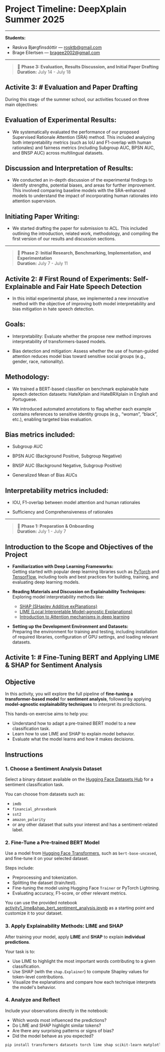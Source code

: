 # Project Timeline: DeepXplain Summer 2025
---
**Students:**  
- Røskva Bjørgfinsdóttir — [rosktb@gmail.com](mailto:rosktb@gmail.com)  
- Brage Eilertsen — [bragee2002@gmail.com](mailto:bragee2002@gmail.com)
---


> 📅 **Phase 3: Evaluation, Results Discussion, and Initial Paper Drafting**  
> **Duration:** July 14 - July 18

## Activite 3: # Evaluation and Paper Drafting

During this stage of the summer school, our activities focused on three main objectives:

## Evaluation of Experimental Results:
- We systematically evaluated the performance of our proposed Supervised Rationale Attention (SRA) method. This included analyzing both interpretability metrics (such as IoU and F1-overlap with human rationales) and fairness metrics (including Subgroup AUC, BPSN AUC, and BNSP AUC) across multilingual datasets.

## Discussion and Interpretation of Results:
- We conducted an in-depth discussion of the experimental findings to identify strengths, potential biases, and areas for further improvement. This involved comparing baseline models with the SRA-enhanced models to understand the impact of incorporating human rationales into attention supervision.

## Initiating Paper Writing:
- We started drafting the paper for submission to ACL. This included outlining the introduction, related work, methodology, and compiling the first version of our results and discussion sections.


---

> 📅 **Phase 2: Initial Research, Benchmarking, Implementation, and Experimentation**  
> **Duration:** July 7 - July 11
> 
## Activite 2: # First Round of Experiments: Self-Explainable and Fair Hate Speech Detection
- In this initial experimental phase, we implemented a new innovative method with the objective of improving both model interpretability and bias mitigation in hate speech detection.

## Goals:
- Interpretability: Evaluate whether the propose new method improves interpretability of transformers-based models.

- Bias detection and mitigation: Assess whether the use of human-guided attention reduces model bias toward sensitive social groups (e.g., gender, race, nationality).

## Methodology:
- We trained a BERT-based classifier on benchmark explainable hate speech detection datasets: HateXplain and HateBRXplain in English and Portuguese.

- We introduced automated annotations to flag whether each example contains references to sensitive identity groups (e.g., “woman”, “black”, etc.), enabling targeted bias evaluation.

## Bias metrics included:

 - Subgroup AUC

- BPSN AUC (Background Positive, Subgroup Negative)

- BNSP AUC (Background Negative, Subgroup Positive)

- Generalized Mean of Bias AUCs

## Interpretability metrics included:

- IOU, F1-overlap between model attention and human rationales

- Sufficiency and Comprehensiveness of rationales


---

> 📅 **Phase 1: Preparation & Onboarding**  
> **Duration:** July 1 - July 7
## Introduction to the Scope and Objectives of the Project

- **Familiarization with Deep Learning Frameworks:**  
  Getting started with popular deep learning libraries such as [PyTorch](https://pytorch.org/) and [TensorFlow](https://www.tensorflow.org/), including tools and best practices for building, training, and evaluating deep learning models.

- **Reading Materials and Discussion on Explainability Techniques:**  
  Exploring model interpretability methods like:
  - [SHAP (SHapley Additive exPlanations)](https://shap.readthedocs.io/)
  - [LIME (Local Interpretable Model-agnostic Explanations)](https://lime-ml.readthedocs.io/)
  - [Introduction to Attention mechanisms in deep learning](https://www.ibm.com/think/topics/attention-mechanism)

- **Setting up the Development Environment and Datasets:**  
  Preparing the environment for training and testing, including installation of required libraries, configuration of GPU settings, and loading relevant datasets.

## Activite 1: # Fine-Tuning BERT and Applying LIME & SHAP for Sentiment Analysis  

## Objective

In this activity, you will explore the full pipeline of **fine-tuning a transformer-based model** for **sentiment analysis**, followed by applying **model-agnostic explainability techniques** to interpret its predictions.

This hands-on exercise aims to help you:

- Understand how to adapt a pre-trained BERT model to a new classification task.
- Learn how to use LIME and SHAP to explain model behavior.
- Evaluate what the model learns and how it makes decisions.


## Instructions

### 1. Choose a Sentiment Analysis Dataset

Select a binary dataset available on the [Hugging Face Datasets Hub](https://huggingface.co/datasets) for a sentiment classification task.

You can choose from datasets such as:
- `imdb`
- `financial_phrasebank`
- `sst2`
- `amazon_polarity`
- or any other dataset that suits your interest and has a sentiment-related label.

### 2. Fine-Tune a Pre-trained BERT Model

Use a model from [Hugging Face Transformers](https://huggingface.co/models), such as `bert-base-uncased`, and fine-tune it on your selected dataset.

Steps include:
- Preprocessing and tokenization.
- Splitting the dataset (train/test).
- Fine-tuning the model using Hugging Face `Trainer` or PyTorch Lightning.
- Evaluating accuracy, F1-score, or other relevant metrics.

You can use the provided notebook [activity1_lime&shap_bert_sentiment_analysis.ipynb](https://github.com/franciellevargas/DeepXplain/blob/4d092be2ceb0a4e9b8fe2676dd942dc96451afbe/code/activity1_lime%26shap_bert_sentiment_analysis.ipynb) as a starting point and customize it to your dataset.


### 3. Apply Explainability Methods: LIME and SHAP

After training your model, apply **LIME** and **SHAP** to explain **individual predictions**.

Your task is to:
- Use LIME to highlight the most important words contributing to a given classification.
- Use SHAP (with the `shap.Explainer`) to compute Shapley values for token-level contributions.
- Visualize the explanations and compare how each technique interprets the model's behavior.


### 4. Analyze and Reflect

Include your observations directly in the notebook:
- Which words most influenced the predictions?
- Do LIME and SHAP highlight similar tokens?
- Are there any surprising patterns or signs of bias?
- Did the model behave as you expected?

```bash
pip install transformers datasets torch lime shap scikit-learn matplotlib seaborn

